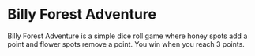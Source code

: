 # Billy Forest Adventure
 Billy Forest Adventure is a simple dice roll game where honey spots add a point and flower spots remove a point. You win when you reach 3 points.
